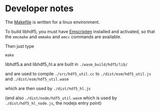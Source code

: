 # Developer notes

The [Makefile](./Makefile) is written for a linux environment.

To build libhdf5, you must have [Emscripten](https://emscripten.org/docs/getting_started/downloads.html) installed and activated, so that the ```emcmake``` and ```emmake``` and ```emcc``` commands are available.

Then just type 
```
make
```

libhdf5.a and libhdf5_hl.a are built in ```./wasm_build/hdf5/lib/``` 

and are used to compile ```./src/hdf5_util.cc``` to ```./dist/esm/hdf5_util.js``` and ```./dist/esm/hdf5_util.wasm``` 

which are then used by ```./dist/hdf5_hl.js``` 

(and also ```./dist/node/hdf5_util.wasm``` which is used by ```./dist/hdf5_hl_node.js```, the nodejs entry point)
